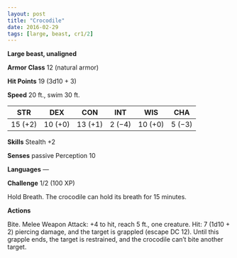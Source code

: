 ```yaml
---
layout: post
title: "Crocodile"
date: 2016-02-29
tags: [large, beast, cr1/2]
---
```


**Large beast, unaligned**

**Armor Class** 12 (natural armor)

**Hit Points** 19 (3d10 + 3)

**Speed** 20 ft., swim 30 ft.

|   STR   |   DEX   |   CON   |   INT   |   WIS   |   CHA   |
|:-----:|:-----:|:-----:|:-----:|:-----:|:-----:|
| 15 (+2) | 10 (+0) | 13 (+1) | 2 (−4) | 10 (+0) | 5 (−3) |

**Skills** Stealth +2 

**Senses** passive Perception 10 

**Languages** — 

**Challenge** 1/2 (100 XP)

 Hold Breath. The crocodile can hold its breath for 15 minutes. 

**Actions** 

Bite. Melee Weapon Attack: +4 to hit, reach 5 ft., one creature. Hit: 7 (1d10 + 2) piercing damage, and the target is grappled (escape DC 12). Until this grapple ends, the target is restrained, and the crocodile can’t bite another target.
